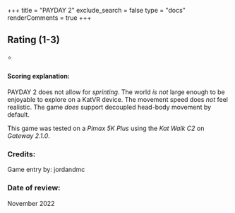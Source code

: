 +++
title = "PAYDAY 2"
exclude_search = false
type = "docs"
renderComments = true
+++

## Rating (1-3)
⭐

#### Scoring explanation:
PAYDAY 2 does not allow for *sprinting*.
The world *is not* large enough to be enjoyable to explore on a KatVR device.
The movement speed does *not* feel realistic.
The game *does* support decoupled head-body movement by default.

This game was tested on a *Pimax 5K Plus* using the *Kat Walk C2* on *Gateway 2.1.0*.
### Credits:
Game entry by: jordandmc

### Date of review:
November 2022

